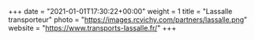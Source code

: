+++
date = "2021-01-01T17:30:22+00:00"
weight = 1
title = "Lassalle transporteur"
photo = "https://images.rcvichy.com/partners/lassalle.png"
website = "https://www.transports-lassalle.fr/"
+++
